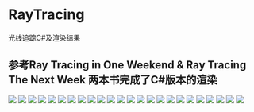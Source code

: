 # RayTracing
光线追踪C#及渲染结果
## 参考Ray Tracing in One Weekend & Ray Tracing The Next Week 两本书完成了C#版本的渲染
![](https://github.com/luomei1547/RayTracing/blob/master/Image/result1.jpeg?raw=true)
![](https://github.com/luomei1547/RayTracing/blob/master/Image/result2.jpeg?raw=true)
![](https://github.com/luomei1547/RayTracing/blob/master/Image/result3.jpeg?raw=true)
![](https://github.com/luomei1547/RayTracing/blob/master/Image/result4.jpeg?raw=true)
![](https://github.com/luomei1547/RayTracing/blob/master/Image/07.jpeg?raw=true)
![](https://github.com/luomei1547/RayTracing/blob/master/Image/08.jpeg?raw=true)
![](https://github.com/luomei1547/RayTracing/blob/master/Image/09.jpeg?raw=true)
![](https://github.com/luomei1547/RayTracing/blob/master/Image/11.jpeg?raw=true)
![](https://github.com/luomei1547/RayTracing/blob/master/Image/12.jpeg?raw=true)
![](https://github.com/luomei1547/RayTracing/blob/master/Image/13.jpeg?raw=true)
![](https://github.com/luomei1547/RayTracing/blob/master/Image/14.jpeg?raw=true)
![](https://github.com/luomei1547/RayTracing/blob/master/Image/15.jpeg?raw=true)
![](https://github.com/luomei1547/RayTracing/blob/master/Image/16.jpeg?raw=true)
![](https://github.com/luomei1547/RayTracing/blob/master/Image/17.jpeg?raw=true)
![](https://github.com/luomei1547/RayTracing/blob/master/Image/18.jpeg?raw=true)
![](https://github.com/luomei1547/RayTracing/blob/master/Image/19.jpeg?raw=true)
![](https://github.com/luomei1547/RayTracing/blob/master/Image/20.jpeg?raw=true)
![](https://github.com/luomei1547/RayTracing/blob/master/Image/21.jpeg?raw=true)
![](https://github.com/luomei1547/RayTracing/blob/master/Image/22.jpeg?raw=true)
![](https://github.com/luomei1547/RayTracing/blob/master/Image/23.jpeg?raw=true)
![](https://github.com/luomei1547/RayTracing/blob/master/Image/24.jpeg?raw=true)
![](https://github.com/luomei1547/RayTracing/blob/master/Image/25.jpeg?raw=true)
![](https://github.com/luomei1547/RayTracing/blob/master/Image/26.jpeg?raw=true)
![](https://github.com/luomei1547/RayTracing/blob/master/Image/27.jpeg?raw=true)
